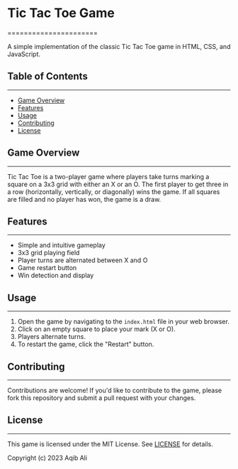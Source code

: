 # Tic Tac Toe Game

======================

A simple implementation of the classic Tic Tac Toe game in HTML, CSS, and JavaScript.

## Table of Contents

---

- [Game Overview](#game-overview)
- [Features](#features)
- [Usage](#usage)
- [Contributing](#contributing)
- [License](#license)

## Game Overview

---

Tic Tac Toe is a two-player game where players take turns marking a square on a 3x3 grid with either an X or an O. The first player to get three in a row (horizontally, vertically, or diagonally) wins the game. If all squares are filled and no player has won, the game is a draw.

## Features

---

- Simple and intuitive gameplay
- 3x3 grid playing field
- Player turns are alternated between X and O
- Game restart button
- Win detection and display

## Usage

---

1. Open the game by navigating to the `index.html` file in your web browser.
2. Click on an empty square to place your mark (X or O).
3. Players alternate turns.
4. To restart the game, click the "Restart" button.

## Contributing

---

Contributions are welcome! If you'd like to contribute to the game, please fork this repository and submit a pull request with your changes.

## License

---

This game is licensed under the MIT License. See [LICENSE](LICENSE) for details.

Copyright (c) 2023 Aqib Ali
